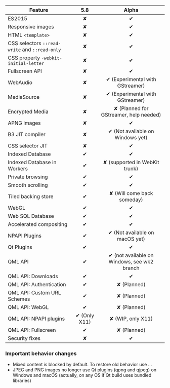 | Feature       |5.8            |Alpha|
| ------------- |:-------------:|:-------------:|
| ES2015          | ✘             | ✔ |
| Responsive images| ✘          | ✔ |
| HTML `<template>` | ✘           | ✔ |
| CSS selectors `::read-write` and `::read-only` | ✘           | ✔ |
| CSS property `-webkit-initial-letter`| ✘           | ✔ |
| Fullscreen API | ✘           | ✔ |
| WebAudio      | ✘           | ✔ (Experimental with GStreamer) |
| MediaSource   | ✘           | ✔ (Experimental with GStreamer) |
| Encrypted Media | ✘           | ✘ (Planned for GStreamer, help needed) |
| APNG images   | ✘             | ✔ |
| B3 JIT compiler | ✘           | ✔ (Not available on Windows yet) |
| CSS selector JIT | ✘           | ✔  |
| Indexed Database | ✔            | ✔ |
| Indexed Database in Workers | ✔            | ✘ (supported in WebKit trunk) |
| Private browsing | ✔            | ✔ |
| Smooth scrolling | ✔            | ✔ |
| Tiled backing store | ✔            | ✘ (Will come back someday) |
| WebGL          | ✔   | ✔ |
| Web SQL Database | ✔            | ✔ |
| Accelerated compositing | ✔   | ✔ |
| NPAPI Plugins  | ✔            | ✔ (Not available on macOS yet) |
| Qt Plugins     | ✔            | ✔ |
| QML API        | ✔            |✔ (not available on Windows, see wk2 branch |
| QML API: Downloads | ✔            | ✔ |
| QML API: Authentication | ✔            | ✘ (Planned) |
| QML API: Custom URL Schemes | ✔            | ✘ (Planned) |
| QML API: WebGL | ✔            | ✘ (Planned) |
| QML API: NPAPI plugins | ✔ (Only X11)            | ✘ (WIP, only X11) |
| QML API: Fullscreen | ✔           | ✘ (Planned) |
| Security fixes | ✘            | ✔ |

### Important behavior changes
* Mixed content is blocked by default. To restore old behavior use ...
* JPEG and PNG images no longer use Qt plugins (qpng and qjpeg) on Windows and macOS (actually, on any OS if Qt build uses bundled libraries)